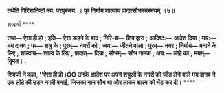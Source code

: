 **तथेति गिरिशादिष्टो मय: परपुरंजय: ।** **पुरं निर्माय शाल्वाय प्रादात्सौभमयस्मयम् ॥ ७॥** 

शब्दार्थ **** 

**तथा—** **ऐसा ही हो** **; इति—** **ऐसा कहने के बाद** **; गिरि-श—** **शिव द्वारा** **; आदिष्ट:—** **आदेश दिया** **; मय:—** **मय दानव** **; पर—** **शत्रु** **के** **; पुरम्—** **नगरों को** **; जय:—** **जीतने वाला** **; पुरम्—** **नगर** **; निर्माय—** **बनाने के लिए** **; शाल्वाय—** **शाल्व के लिए** **; प्रादात्—** **दिया** **; सौभम्—** **सौभ नामक** **; अय:—** **लोहे का** **; मयम्—** **निॢमत।** **.** 

**शिवजी ने कहा, ''ऐसा ही हो।ÓÓ उनके आदेश पर अपने शत्रुओं के नगरों को जीत लेने** **वाले मय दानव ने एक लोहे की उडऩ नगरी बनाई, जिसका नाम सौभ था और लाकर शाल्व** **को भेंट कर दी।** **** 